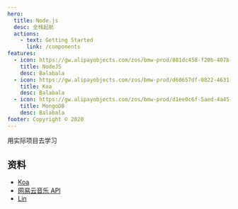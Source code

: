 ```yaml
---
hero:
  title: Node.js
  desc: 全栈起航
  actions:
    - text: Getting Started
      link: /components
features:
  - icon: https://gw.alipayobjects.com/zos/bmw-prod/881dc458-f20b-407b-947a-95104b5ec82b/k79dm8ih_w144_h144.png
    title: NodeJS
    desc: Balabala
  - icon: https://gw.alipayobjects.com/zos/bmw-prod/d60657df-0822-4631-9d7c-e7a869c2f21c/k79dmz3q_w126_h126.png
    title: Koa
    desc: Balabala
  - icon: https://gw.alipayobjects.com/zos/bmw-prod/d1ee0c6f-5aed-4a45-a507-339a4bfe076c/k7bjsocq_w144_h144.png
    title: MongoDB
    desc: Balabala
footer: Copyright © 2020
---
```


用实际项目去学习

## 资料

- [Koa](https://koa.bootcss.com/#context)
- [网易云音乐 API](https://binaryify.github.io/NeteaseCloudMusicApi/#/)
- [Lin](http://doc.mini.7yue.pro/)
